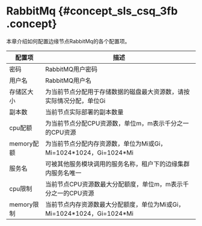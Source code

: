 # RabbitMq {#concept_sls_csq_3fb .concept}

本章介绍如何配置边缘节点RabbitMq的各个配置项。

|配置项|描述|
|---|--|
|密码|RabbitMQ用户密码|
|用户名|RabbitMQ用户名|
|存储区大小|为当前节点分配用于存储数据的磁盘最大资源数，请按实际情况分配，单位Gi|
|副本数|当前节点实际部署的副本数量|
|cpu配额|为当前节点分配CPU资源数，单位m，m表示千分之一的CPU资源|
|memory配额|为当前节点分配内存资源数，单位为Mi或Gi，Mi=1024\*1024，Gi=1024\*Mi|
|服务名|可被其他服务模块调用的服务名称，租户下的边缘集群内服务名唯一|
|cpu限制|当前节点CPU资源数最大分配额度，单位m，m表示千分之一的CPU资源|
|memory限制|当前节点内存资源数最大分配额度，单位为Mi或Gi，Mi=1024\*1024，Gi=1024\*Mi|

